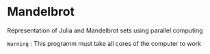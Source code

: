 # Mandelbrot
Representation of Julia and Mandelbrot sets using parallel computing

`Warning` : This programm must take all cores of the computer to work
